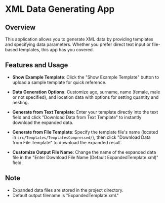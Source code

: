 # XML Data Generating App

## Overview

This application allows you to generate XML data by providing templates and specifying data parameters. Whether you prefer direct text input or file-based templates, this app has you covered.

## Features and Usage

- **Show Example Template**: Click the "Show Example Template" button to upload a sample template for quick reference.

- **Data Generation Options**: Customize age, surname, name (female, male or not specified), and location data with options for setting quantity and nesting.

- **Generate from Text Template**: Enter your template directly into the text field and click "Download Data from Text Template" to instantly download the expanded data.

- **Generate from File Template**: Specify the template file's name (located in `src/Templates/TemplatesCompressed/`), then click "Download Data from File Template" to download the expanded result.

- **Customize Output File Name**: Change the name of the expanded data file in the "Enter Download File Name (Default ExpandedTemplate.xml)" field.


## Note

- Expanded data files are stored in the project directory.
- Default output filename is "ExpandedTemplate.xml."
